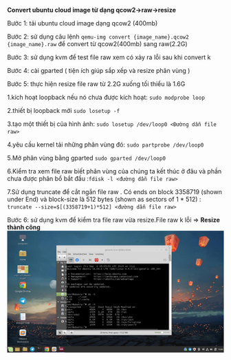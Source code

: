 **Convert ubuntu cloud image từ dạng qcow2->raw->resize**

Bước 1: tải ubuntu cloud image dạng qcow2 (400mb) 

Bước 2: sử dụng câu lệnh `qemu-img convert {image_name}.qcow2 {image_name}.raw` để convert từ qcow2(400mb) sang raw(2.2G)

Bước 3: sử dụng kvm để test file raw xem có xảy ra lỗi sau khi convert k

Bước 4: cài gparted ( tiện ích giúp sắp xếp và resize phân vùng ) 

Bước 5: thực hiện resize file raw từ 2.2G xuống tối thiểu là 1.6G

1.kích hoạt loopback nếu nó chưa được kích hoạt: `sudo modprobe loop`

2.thiết bị loopback mới `sudo losetup -f`

3.tạo một thiết bị của hình ảnh: `sudo losetup /dev/loop0 <Đường dẫn file raw>`

4.yêu cầu kernel tải những phân vùng đó: `sudo partprobe /dev/loop0`

5.Mở phân vùng bằng gparted `sudo gparted /dev/loop0`

6.Kiểm tra xem file raw biết phân vùng của chúng ta kết thúc ở đâu và phần chưa được phân bổ bắt đầu :`fdisk -l <đường dẫn file raw>`

7.Sử dụng truncate để cắt ngắn file raw . Có ends on block 3358719 (shown under End) và block-size là 512 bytes (shown as sectors of 1 * 512) : `truncate --size=$[(3358719+1)*512] <đường dẫn file raw>`


Bước 6: sử dụng kvm để kiểm tra file raw vừa resize.File raw k lỗi =>   **Resize thành công** ![](https://github.com/bizflycloud/internship-0719/blob/master/doandung14/PIC/Sau%20khi%20resize)
